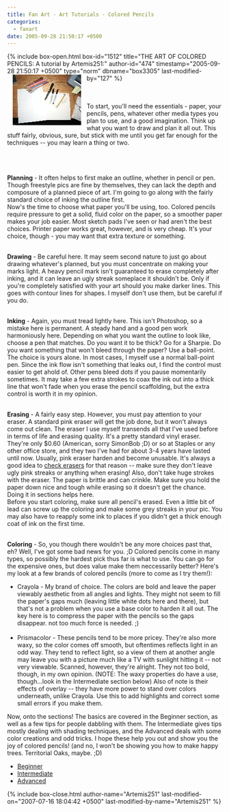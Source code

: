 ```yaml
---
title: Fan Art - Art Tutorials - Colored Pencils
categories:
  - fanart
date: 2005-09-28 21:50:17 +0500
---
```

{% include box-open.html box-id="1512" title="THE ART OF COLORED PENCILS: A tutorial by Artemis251:" author-id="474" timestamp="2005-09-28 21:50:17 +0500" type="norm" dbname="box3305" last-modified-by="127" %}
<a href="http://starmen.net/fanart/tutorials/artemis251/cpstuff.JPG" target="_new">
<img src="cpstuffsm.JPG" border="0" align="left" hspace="13" target="_blank" /></a>

<br /><br />To start, you'll need the essentials - paper, your pencils, pens, whatever other media types you plan to use, and a good imagination. Think up what you want to draw and plan it all out. This stuff fairly, obvious, sure, but stick with me until you get far enough for the techniques -- you may learn a thing or two.<br /><br /><br /><br />

<b>Planning</b> - It often helps to first make an outline, whether in pencil or pen. Though freestyle pics are fine by themselves, they can lack the depth and composure of a planned piece of art. I'm going to go along with the fairly standard choice of inking the outline first.<br />
Now's the time to choose what paper you'll be using, too.  Colored pencils require pressure to get a solid, fluid color on the paper, so a smoother paper makes your job easier.  Most sketch pads I've seen or had aren't the best choices.  Printer paper works great, however, and is very cheap.  It's your choice, though - you may want that extra texture or something.<br /><br />

<b>Drawing</b> - Be careful here. It may seem second nature to just go about drawing whatever's planned, but you must concentrate on making your marks light. A heavy pencil mark isn't guaranteed to erase completely after inking, and it can leave an ugly streak someplace it shouldn't be. Only if you're completely satisfied with your art should you make darker lines. This goes with contour lines for shapes. I myself don't use them, but be careful if you do.<br /><br />

<b>Inking</b> - Again, you must tread lightly here. This isn't Photoshop, so a mistake here is permanent. A steady hand and a good pen work harmoniously here. Depending on what you want the outline to look like, choose a pen that matches. Do you want it to be thick? Go for a Sharpie. Do you want something that won't bleed through the paper? Use a ball-point. The choice is yours alone.
In most cases, I myself use a normal ball-point pen. Since the ink flow isn't something that leaks out, I find the control must easier to get ahold of. Other pens bleed dots if you pause momentarily sometimes. It may take a few extra strokes to coax the ink out into a thick line that won't fade when you erase the pencil scaffolding, but the extra control is worth it in my opinion.<br /><br />

<b>Erasing</b> - A fairly easy step. However, you must pay attention to your eraser. A standard pink eraser will get the job done, but it won't always come out clean. The eraser I use myself transends all that I've used before in terms of life and erasing quality. It's a pretty standard vinyl eraser. They're only $0.60 (American, sorry SimonBob ;D) or so at Staples or any other office store, and they two I've had for about 3-4 years have lasted until now. Usually, pink eraser harden and become unusable. It's always a good idea to <u>check erasers</u> for that reason -- make sure they don't leave ugly pink streaks or anything when erasing!  Also, don't take huge strokes with the eraser. The paper is brittle and can crinkle. Make sure you hold the paper down nice and tough while erasing so it doesn't get the chance. Doing it in sections helps here.<br />
Before you start coloring, make sure all pencil's erased. Even a little bit of lead can screw up the coloring and make some grey streaks in your pic. You may also have to reapply some ink to places if you didn't get a thick enough coat of ink on the first time.<br /><br />

<b>Coloring</b> - So, you though there wouldn't be any more choices past that, eh? Well, I've got some bad news for you. ;D Colored pencils come in many types, so possibly the hardest pick thus far is what to use. You can go for the expensive ones, but does value make them neccessarily better? Here's my look at a few brands of colored pencils (more to come as I try them!):
<ul>
<li>Crayola - My brand of choice. The colors are bold and leave the paper viewably aesthetic from all angles and lights. They might not seem to fill the paper's gaps much (leaving little white dots here and there), but that's not a problem when you use a base color to harden it all out. The key here is to compress the paper with the pencils so the gaps disappear. not too much force is needed. ;)</li><br />

<li>Prismacolor - These pencils tend to be more pricey. They're also more waxy, so the color comes off smooth, but oftentimes reflects light in an odd way. They tend to reflect light, so a view of them at another angle may leave you with a picture much like a TV with sunlight hitting it -- not very viewable. Scanned, however, they're alright. They not too bold, though, in my own opinion. (NOTE: The waxy properties do have a use, though...look in the Intermediate section below)  Also of note is their effects of overlay -- they have more power to stand over colors underneath, unlike Crayola.  Use this to add highlights and correct some small errors if you make them.</li></ul>
 
Now, onto the sections! The basics are covered in the Beginner section, as well as a few tips for people dabbling with them. The Intermediate gives tips mostly dealing with shading techniques, and the Advanced deals with some color creations and odd tricks. I hope these help you out and show you the joy of colored pencils! (and no, I won't be showing you how to make happy trees. Territorial Oaks, maybe. ;D)
<ul>
<li><a href="/fanart/tutorials/artemis251/begin.php">Beginner</a></li>
<li><a href="/fanart/tutorials/artemis251/inter.php">Intermediate</a></li>
<li><a href="/fanart/tutorials/artemis251/advan.php">Advanced</a></li></ul>
{% include box-close.html author-name="Artemis251" last-modified-on="2007-07-16 18:04:42 +0500" last-modified-by-name="Artemis251" %}
